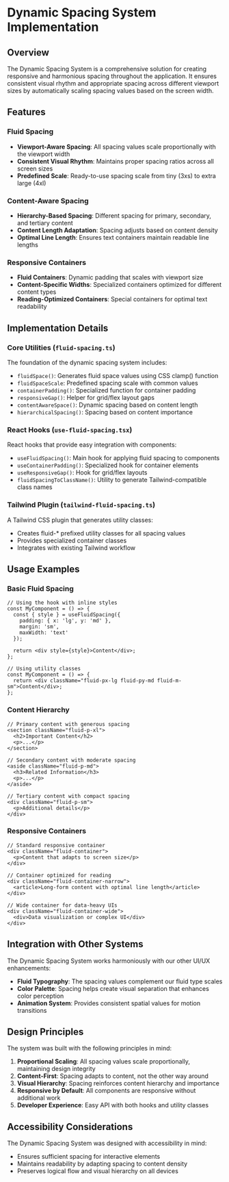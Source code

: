 # Dynamic Spacing System Implementation

## Overview

The Dynamic Spacing System is a comprehensive solution for creating responsive and harmonious spacing throughout the application. It ensures consistent visual rhythm and appropriate spacing across different viewport sizes by automatically scaling spacing values based on the screen width.

## Features

### Fluid Spacing

- **Viewport-Aware Spacing**: All spacing values scale proportionally with the viewport width
- **Consistent Visual Rhythm**: Maintains proper spacing ratios across all screen sizes
- **Predefined Scale**: Ready-to-use spacing scale from tiny (3xs) to extra large (4xl)

### Content-Aware Spacing

- **Hierarchy-Based Spacing**: Different spacing for primary, secondary, and tertiary content
- **Content Length Adaptation**: Spacing adjusts based on content density
- **Optimal Line Length**: Ensures text containers maintain readable line lengths

### Responsive Containers

- **Fluid Containers**: Dynamic padding that scales with viewport size
- **Content-Specific Widths**: Specialized containers optimized for different content types
- **Reading-Optimized Containers**: Special containers for optimal text readability

## Implementation Details

### Core Utilities (`fluid-spacing.ts`)

The foundation of the dynamic spacing system includes:

- `fluidSpace()`: Generates fluid space values using CSS clamp() function
- `fluidSpaceScale`: Predefined spacing scale with common values
- `containerPadding()`: Specialized function for container padding
- `responsiveGap()`: Helper for grid/flex layout gaps
- `contentAwareSpace()`: Dynamic spacing based on content length
- `hierarchicalSpacing()`: Spacing based on content importance

### React Hooks (`use-fluid-spacing.tsx`)

React hooks that provide easy integration with components:

- `useFluidSpacing()`: Main hook for applying fluid spacing to components
- `useContainerPadding()`: Specialized hook for container elements
- `useResponsiveGap()`: Hook for grid/flex layouts
- `fluidSpacingToClassName()`: Utility to generate Tailwind-compatible class names

### Tailwind Plugin (`tailwind-fluid-spacing.ts`)

A Tailwind CSS plugin that generates utility classes:

- Creates fluid-* prefixed utility classes for all spacing values
- Provides specialized container classes
- Integrates with existing Tailwind workflow

## Usage Examples

### Basic Fluid Spacing

```tsx
// Using the hook with inline styles
const MyComponent = () => {
  const { style } = useFluidSpacing({
    padding: { x: 'lg', y: 'md' },
    margin: 'sm',
    maxWidth: 'text'
  });
  
  return <div style={style}>Content</div>;
};

// Using utility classes
const MyComponent = () => {
  return <div className="fluid-px-lg fluid-py-md fluid-m-sm">Content</div>;
};
```

### Content Hierarchy

```tsx
// Primary content with generous spacing
<section className="fluid-p-xl">
  <h2>Important Content</h2>
  <p>...</p>
</section>

// Secondary content with moderate spacing
<aside className="fluid-p-md">
  <h3>Related Information</h3>
  <p>...</p>
</aside>

// Tertiary content with compact spacing
<div className="fluid-p-sm">
  <p>Additional details</p>
</div>
```

### Responsive Containers

```tsx
// Standard responsive container
<div className="fluid-container">
  <p>Content that adapts to screen size</p>
</div>

// Container optimized for reading
<div className="fluid-container-narrow">
  <article>Long-form content with optimal line length</article>
</div>

// Wide container for data-heavy UIs
<div className="fluid-container-wide">
  <div>Data visualization or complex UI</div>
</div>
```

## Integration with Other Systems

The Dynamic Spacing System works harmoniously with our other UI/UX enhancements:

- **Fluid Typography**: The spacing values complement our fluid type scales
- **Color Palette**: Spacing helps create visual separation that enhances color perception
- **Animation System**: Provides consistent spatial values for motion transitions

## Design Principles

The system was built with the following principles in mind:

1. **Proportional Scaling**: All spacing values scale proportionally, maintaining design integrity
2. **Content-First**: Spacing adapts to content, not the other way around
3. **Visual Hierarchy**: Spacing reinforces content hierarchy and importance
4. **Responsive by Default**: All components are responsive without additional work
5. **Developer Experience**: Easy API with both hooks and utility classes

## Accessibility Considerations

The Dynamic Spacing System was designed with accessibility in mind:

- Ensures sufficient spacing for interactive elements
- Maintains readability by adapting spacing to content density
- Preserves logical flow and visual hierarchy on all devices 